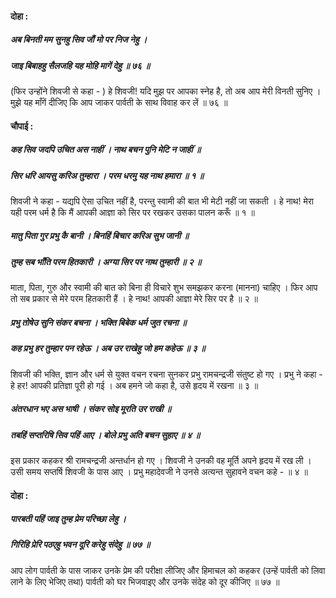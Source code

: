 #### दोहा :

##### अब बिनती मम सुनहु सिव जौं मो पर निज नेहु ।
##### जाइ बिबाहहु सैलजहि यह मोहि मागें देहु ॥ ७६ ॥

(फिर उन्होंने शिवजी से कहा - ) हे शिवजी! यदि मुझ पर आपका स्नेह है, तो अब आप मेरी विनती सुनिए । मुझे यह माँगें दीजिए कि आप जाकर पार्वती के साथ विवाह कर लें ॥ ७६ ॥

#### चौपाई :

##### कह सिव जदपि उचित अस नाहीं । नाथ बचन पुनि मेटि न जाहीं ॥
##### सिर धरि आयसु करिअ तुम्हारा । परम धरमु यह नाथ हमारा ॥ १ ॥

शिवजी ने कहा - यद्यपि ऐसा उचित नहीं है, परन्तु स्वामी की बात भी मेटी नहीं जा सकती । हे नाथ! मेरा यही परम धर्म है कि मैं आपकी आज्ञा को सिर पर रखकर उसका पालन करूँ ॥ १ ॥

##### मातु पिता गुर प्रभु कै बानी । बिनहिं बिचार करिअ सुभ जानी ॥
##### तुम्ह सब भाँति परम हितकारी । अग्या सिर पर नाथ तुम्हारी ॥ २ ॥

माता, पिता, गुरु और स्वामी की बात को बिना ही विचारे शुभ समझकर करना (मानना) चाहिए । फिर आप तो सब प्रकार से मेरे परम हितकारी हैं । हे नाथ! आपकी आज्ञा मेरे सिर पर है ॥ २ ॥

##### प्रभु तोषेउ सुनि संकर बचना । भक्ति बिबेक धर्म जुत रचना ॥
##### कह प्रभु हर तुम्हार पन रहेऊ । अब उर राखेहु जो हम कहेऊ ॥ ३ ॥

शिवजी की भक्ति, ज्ञान और धर्म से युक्त वचन रचना सुनकर प्रभु रामचन्द्रजी संतुष्ट हो गए । प्रभु ने कहा - हे हर! आपकी प्रतिज्ञा पूरी हो गई । अब हमने जो कहा है, उसे हृदय में रखना ॥ ३ ॥

##### अंतरधान भए अस भाषी । संकर सोइ मूरति उर राखी ॥
##### तबहिं सप्तरिषि सिव पहिं आए । बोले प्रभु अति बचन सुहाए ॥ ४ ॥

इस प्रकार कहकर श्री रामचन्द्रजी अन्तर्धान हो गए । शिवजी ने उनकी वह मूर्ति अपने हृदय में रख ली । उसी समय सप्तर्षि शिवजी के पास आए । प्रभु महादेवजी ने उनसे अत्यन्त सुहावने वचन कहे - ॥ ४ ॥

#### दोहा :

##### पारबती पहिं जाइ तुम्ह प्रेम परिच्छा लेहु ।
##### गिरिहि प्रेरि पठएहु भवन दूरि करेहु संदेहु ॥ ७७ ॥

आप लोग पार्वती के पास जाकर उनके प्रेम की परीक्षा लीजिए और हिमाचल को कहकर (उन्हें पार्वती को लिवा लाने के लिए भेजिए तथा) पार्वती को घर भिजवाइए और उनके संदेह को दूर कीजिए ॥ ७७ ॥